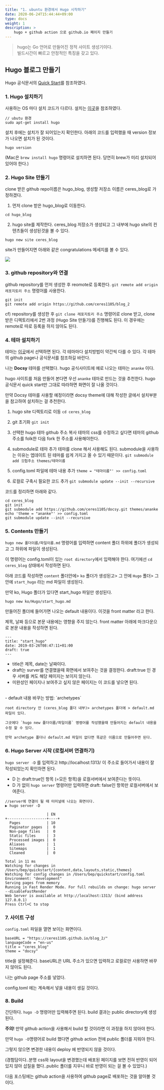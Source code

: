 ```yaml
---
title: "1. ubuntu 환경에서 Hugo 시작하기"
date: 2020-06-24T15:44:44+09:00
type: docs
weight: 1
description: > 
    hugo + github action 으로 github.io 페이지 만들기
---
```



> hugo는 Go 언어로 만들어진 정적 사이트 생성기이다. </br>
빌드시간이 빠르고 안정적인 특징을 갖고 있다.  

 

## Hugo 블로그 만들기
Hugo 공식문서의 [Quick Start](https://gohugo.io/getting-started/quick-start/)를 참조하였다.


### __1. Hugo 설치하기__
사용하는 OS 마다 설치 코드가 다르다.  설치는 [이곳](https://gohugo.io/getting-started/installing)을 참조하였다.

```
// ubutu 환경
sudo apt-get install hugo
``` 

설치 후에는 설치가 잘 되어있는지 확인한다. 아래의 코드를 입력했을 때 version 정보가 나오면 설치가 된 것이다.

```
hugo version
```
(Mac은  `brew install hugo` 명령어로 설치하면 된다. 당연히 brew가 미리 설치되어있어야 한다.)


### __2. Hugo Site 만들기__ 
clone 받은 github repo이름은 hugo_blog, 생성할 저장소 이름은 ceres_blog로 가정하겠다.

1) 먼저 clone 받은 hugo_blog로 이동한다. 
```
cd hugo_blog
```
2) hugo site를 제작한다. ceres_blog 저장소가 생성되고 그 내부에 hugo site의 컨텐츠들이 생성된것을 볼 수 있다.
```
hugo new site ceres_blog
```
site가 만들어지면 아래와  같은 congratulations 메세지를 볼 수 있다. 

![](https://images.velog.io/images/ceres/post/c6586bc5-ef84-4959-bc4d-2884430e4b2b/%EC%8A%A4%ED%81%AC%EB%A6%B0%EC%83%B7,%202020-06-19%2015-40-27.png)

### __3. github repository와 연결__
github repository를 먼저 생성한 후 reomote로 등록한다. `git remote add origin 레포지토리 주소` 명령어를 사용한다.  
```
git init
git remote add origin https://github.com/ceres1105/blog_2
```
 cf) repository를 생성한 후 `git clone 레포지토리 주소` 명령어로 clone 받고, clone 받은 디렉토리에서 2번 과정 (Hugo Site 만들기)를 진행해도 된다. 이 경우에는 remote로 따로 등록을 하지 않아도 된다. 

### __4. 테마 설치하기__
테마는 [이곳](https://themes.gohugo.io/)에서 선택하면 된다. 각 테마마다 설치방법이 약간씩 다를 수 있다. 각 테마의 github page나 공식문서를 참조하길 바란다.

나는 __Docsy__ 테마를 선택했다. hugo 공식사이트에 예로 나오는 테마는 `ananke` 이다. 

hugo 사이트를 처음 만들어 본다면 우선 `ananke` 테마로 만드는 것을 추천한다. hugo 공식문서 quick start만 그대로 따라하면 화면이 잘 나올 것이다.  

만약 Docsy 테마를 사용할 예정이라면 docsy theme에 대해 작성한 글에서 설치부분을 참고하여 설치하는 걸 추천한다. 
 
1. hugo site 디렉토리로 이동
`cd ceres_blog`

2. git 초기화 
`git init`

3. 선택한 hugo 테마 github 주소 복사 
    테마의 css를 수정하고 싶다면 테마의 github 주소를 folk한 다음 fork 한 주소를 사용해야한다.

4. submodule로 테마 추가
테마를 clone 해서 사용해도 된다. submodule을 사용하는 이유는 엡데이트 된 테마를 쉽게 가지고 올 수 있기 때문이다. 
`git submodule add 깃헙주소 themes/테마이름`

5. config.toml 파일에 테마 내용 추가
`theme = "테마이름"' >> config.toml`

6. 로컬로 구축시 필요한 코드 추가
`git submodule update --init --recursive`

코드를 정리하면 아래와 같다.
```
cd ceres_blog
git init
git submodule add https://github.com/ceres1105/docsy.git themes/ananke
echo 'theme = "ananke"' >> config.toml
git submodule update --init --recursive
```

### __5. Contents 만들기__

`hugo new 폴더이름/파일이름.md` 명령어를 입력하면 content 폴더 하위에 폴더가 생성되고 그 하위에 파일이 생성된다.

 이 명령어는 config.toml이 있는 `root directory`에서 입력해야 한다. 여기에선 `cd ceres_blog` 상태에서 작성하면 된다. 

아래 코드를 작성하면 `content` 폴더안에> `ko` 폴더가 생성된고> 그 안에 `Hugo` 폴더> 그 안에 `start_hugo` 라는 md 파일이 생성된다. 

만약 ko, Hugo 폴더가 있다면 start_hugo 파일만 생성된다. 
```
hugo new ko/Hugo/start_hugo.md
```
만들어진 폴더에 들어가면 나오는 default 내용이다. 이것을 front matter 라고 한다.  

제목, 날짜 등으로 본문 내용에는 영향을 주지 않는다. front matter 아래에 마크다운으로 본문 내용을 작성하면 된다. 
```
---
title: "start_hugo"
date: 2019-03-26T08:47:11+01:00
draft: true
---
```
- title은 제목, date는 날짜이다. 
- draft는 surver를 연결했을때 화면에서 보여주는 것을 결정한다. draft:true 인 경우 서버를 켜도 해당 페이지는 보이지 않는다. 
- 미완성인 페이지나 보여주고 싶지 않은 페이지는 이 코드를 넣으면 된다. 
<br>
- default 내용 바꾸는 방법: `archetypes`

    root directory 안 (ceres_blog 폴더 내부)> archetypes 폴더에 > default.md 파일이 있다. 
    
    그곳에다 `hugo new 폴더이름/파일이름` 명령어를 작성했을때 만들어지는 default 내용을 수정 할 수 있다. 

    만약 archetype 폴더나 default.md 파일이 없다면 똑같은 이름으로 만들어주면 된다.


### __6. Hugo Server 시작 (로컬서버 연결하기)__
`hugo server -D` 를 입력하고  http://localhost:1313/ 이 주소로 들어가서 내용이 잘 작성되었는지 확인하면 된다. 

- D 는 draft:true인 항목 (=모든 항목)을 로컬서버에서 보여준다는 뜻이다.
- D 가 없이 `hugo server` 명령어만 입력하면 draft: false인 항목만 로컬서버에서 보여준다.

```
//server에 연결이 될 때 터미널에 나오는 화면이다. 
▶ hugo server -D

                   | EN
+------------------+----+
  Pages            | 10
  Paginator pages  |  0
  Non-page files   |  0
  Static files     |  3
  Processed images |  0
  Aliases          |  1
  Sitemaps         |  1
  Cleaned          |  0

Total in 11 ms
Watching for changes in /Users/bep/quickstart/{content,data,layouts,static,themes}
Watching for config changes in /Users/bep/quickstart/config.toml
Environment: "development"
Serving pages from memory
Running in Fast Render Mode. For full rebuilds on change: hugo server --disableFastRender
Web Server is available at http://localhost:1313/ (bind address 127.0.0.1)
Press Ctrl+C to stop
```
### __7. 사이트 구성__
`config.toml` 파일을 열면 보이는 화면이다. 
```
baseURL = "https://ceres1105.github.io/blog_2/"
languageCode = "en-us"
title = "ceres_blog"
theme = "docsy"
```
title을 설정해준다. baseURL은 URL 주소가 있으면 입력하고 로컬로만 사용하면 바꾸지 않아도 된다. 

나는 github page 주소를 넣었다. 

config.toml 에는 계속해서 넣을 내용이 생길 것이다. 


### __8. Build__
간단하다. `hugo -D` 명령어만 입력해주면 된다. 
build 결과는 public directory에 생성된다. 

__주의!__ 만약 github action을 사용해서 build 할 것이라면 이 과정을 하지 않아야 한다.

만약 `hugo -D`명령어로 build 했다면 github action 전에 public 폴더를 지워야 한다.

그렇지 않으면 변경한 내용이 deploy 에 반영되지 않을 것이다. 

(경험담이다..분명 css와 layout을 변경했는데 배포된 페이지를 보면 전혀 반영이 되어있지 않아 삽질을 했다..public 폴더를 지우니 바로 반영이 되는 걸 볼 수 있었다.)

다음 포스팅에는 github action을 사용하여 github page로 배포하는 것을 알아볼 것이다. 
